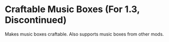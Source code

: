 # Craftable Music Boxes (For 1.3, Discontinued)
Makes music boxes craftable. Also supports music boxes from other mods.
